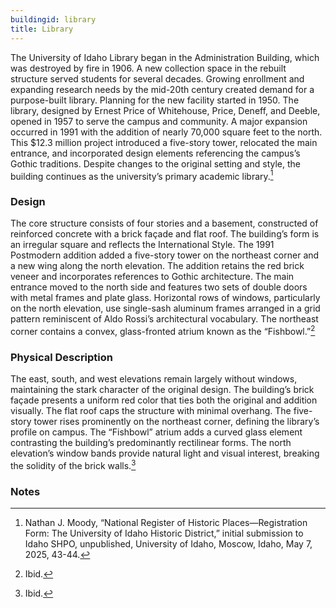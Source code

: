 ```yaml
---
buildingid: library
title: Library
---
```


The University of Idaho Library began in the Administration Building, which was destroyed by fire in 1906. A new collection space in the rebuilt structure served students for several decades. Growing enrollment and expanding research needs by the mid-20th century created demand for a purpose-built library. Planning for the new facility started in 1950. The library, designed by Ernest Price of Whitehouse, Price, Deneff, and Deeble, opened in 1957 to serve the campus and community. A major expansion occurred in 1991 with the addition of nearly 70,000 square feet to the north. This $12.3 million project introduced a five-story tower, relocated the main entrance, and incorporated design elements referencing the campus’s Gothic traditions. Despite changes to the original setting and style, the building continues as the university’s primary academic library.[^1] 

### Design

The core structure consists of four stories and a basement, constructed of reinforced concrete with a brick façade and flat roof. The building’s form is an irregular square and reflects the International Style. The 1991 Postmodern addition added a five-story tower on the northeast corner and a new wing along the north elevation. The addition retains the red brick veneer and incorporates references to Gothic architecture. The main entrance moved to the north side and features two sets of double doors with metal frames and plate glass. Horizontal rows of windows, particularly on the north elevation, use single-sash aluminum frames arranged in a grid pattern reminiscent of Aldo Rossi’s architectural vocabulary. The northeast corner contains a convex, glass-fronted atrium known as the “Fishbowl.”[^2] 

### Physical Description

The east, south, and west elevations remain largely without windows, maintaining the stark character of the original design. The building’s brick façade presents a uniform red color that ties both the original and addition visually. The flat roof caps the structure with minimal overhang. The five-story tower rises prominently on the northeast corner, defining the library’s profile on campus. The “Fishbowl” atrium adds a curved glass element contrasting the building’s predominantly rectilinear forms. The north elevation’s window bands provide natural light and visual interest, breaking the solidity of the brick walls.[^3] 

### Notes 

[^1]: Nathan J. Moody, “National Register of Historic Places—Registration Form: The University of Idaho Historic District,” initial submission to Idaho SHPO, unpublished, University of Idaho, Moscow, Idaho, May 7, 2025, 43-44. 
[^2]: Ibid. 
[^3]: Ibid.